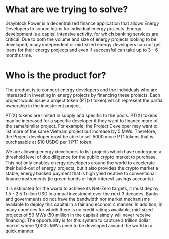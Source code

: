 <!-- markdownlint-disable single-title no-duplicate-heading -->
# What are we trying to solve?
Grayblock Power is a decentralized finance application that allows Energy Developers to source loans for individual energy projects. Energy development is a capital intensive activity, for which banking services are critical. Due to both the volume and size of energy projects looking to be developed, many independent or mid-sized energy developers can not get loans for their energy projects and even if successful can take up to 3 - 6 months time.

# Who is the product for? 

The product is to connect energy developers and the individuals who are interested in investing in energy projects by financing these projects.  Each project would issue a project token (PT(x) token) which represent the partial ownership in the investment project. 

PT(X) tokens are limited in supply and specific to the pools. PT(X) tokens may be increased for a specific developer if they want to finance more of the same/similar project. For example, the Project Developer may want to list more of the same Vietnam project but increase by 5 MWs. Therefore, the Project developer must be able to sell 5000 more PT1 tokens that is purchasable at $10 USDC per 1 PT1 token. 

We are allowing energy developers to list projects which have undergone a threshold level of due diligence for the public crypto market to purchase. This not only enables energy developers around the world to accelerate their build-out of energy projects, but it also provides the crypto market a stable, energy backed payment that is high yield relative to conventional finance instruments (ie green bonds or high-interest savings accounts).

It is estimated for the world to achieve its Net-Zero targets, it must deploy 1.5 - 2.5 Trillion USD in annual investment over the next 3 decades. Banks and governments do not have the bandwidth nor market mechanisms available to deploy this capital in a fair and economic manner. In addition, in many countries for which there is no credit ratings available, mid-sized projects of 50 MWs (50 million in the capital) simply will never receive financing. The opportunity is for this system to capture a trillion dollar market where 1,000s MWs need to be developed around the world in a quick manner.